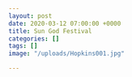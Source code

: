 ```yaml
---
layout: post
date: 2020-03-12 07:00:00 +0000
title: Sun God Festival
categories: []
tags: []
image: "/uploads/Hopkins001.jpg"

---
```

